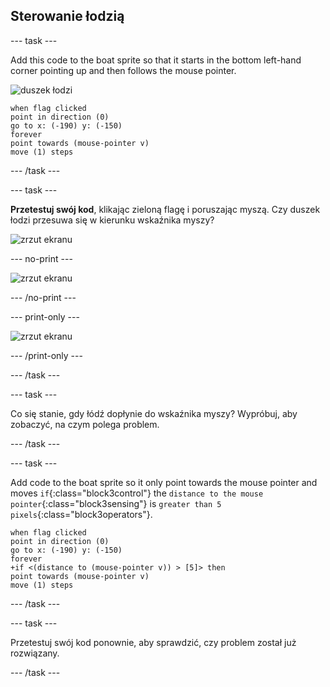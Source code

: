 ## Sterowanie łodzią

\--- task \---

Add this code to the boat sprite so that it starts in the bottom left-hand corner pointing up and then follows the mouse pointer.

![duszek łodzi](images/boat_resize.png)

```blocks3
when flag clicked
point in direction (0)
go to x: (-190) y: (-150)
forever
point towards (mouse-pointer v)
move (1) steps
```

\--- /task \---

\--- task \---

**Przetestuj swój kod**, klikając zieloną flagę i poruszając myszą. Czy duszek łodzi przesuwa się w kierunku wskaźnika myszy?

![zrzut ekranu](images/boat-mouse.png)

\--- no-print \---

![zrzut ekranu](images/boat-pointer-test-anim.gif)

\--- /no-print \---

\--- print-only \---

![zrzut ekranu](images/boat-pointer-test-anim.png)

\--- /print-only \---

\--- /task \---

\--- task \---

Co się stanie, gdy łódź dopłynie do wskaźnika myszy? Wypróbuj, aby zobaczyć, na czym polega problem.

\--- /task \---

\--- task \---

Add code to the boat sprite so it only point towards the mouse pointer and moves `if`{:class="block3control"} the `distance to the mouse pointer`{:class="block3sensing"} is `greater than 5 pixels`{:class="block3operators"}.

```blocks3
when flag clicked
point in direction (0)
go to x: (-190) y: (-150)
forever
+if <(distance to (mouse-pointer v)) > [5]> then
point towards (mouse-pointer v)
move (1) steps
```

\--- /task \---

\--- task \---

Przetestuj swój kod ponownie, aby sprawdzić, czy problem został już rozwiązany.

\--- /task \---